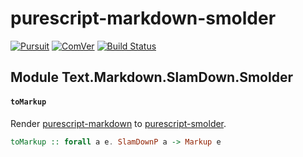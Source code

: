 # purescript-markdown-smolder

[![Pursuit](https://pursuit.purescript.org/packages/purescript-markdown-smolder/badge)](https://pursuit.purescript.org/packages/purescript-markdown-smolder)
[![ComVer](https://img.shields.io/badge/ComVer-compliant-brightgreen.svg)](https://github.com/staltz/comver)
[![Build Status](https://travis-ci.org/alexmingoia/purescript-markdown-smolder.svg?branch=master)](https://travis-ci.org/alexmingoia/purescript-markdown-smolder)

## Module Text.Markdown.SlamDown.Smolder

#### `toMarkup`

Render [purescript-markdown][1] to [purescript-smolder][2].

``` purescript
toMarkup :: forall a e. SlamDownP a -> Markup e
```

[1]: https://pursuit.purescript.org/packages/purescript-markdown
[2]: https://pursuit.purescript.org/packages/purescript-smolder
